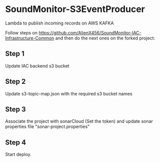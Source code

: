 # SoundMonitor-S3EventProducer

Lambda to publish incoming records on AWS KAFKA

Follow steps on https://github.com/AlienX456/SoundMonitor-IAC-Infrastructure-Common and then do the next ones on the forked project:

## Step 1

Update IAC backend s3 bucket

## Step 2

Update s3-topic-map.json with the required s3 bucket names

## Step 3

Associate the project with sonarCloud (Set the token) and update sonar properties file "sonar-project.properties"

## Step 4

Start deploy.


